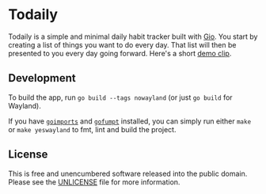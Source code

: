 # Todaily

Todaily is a simple and minimal daily habit tracker built with
[Gio](https://gioui.org/). You start by creating a list of things you want to
do every day. That list will then be presented to you every day going forward.
Here's a short [demo clip](./res/demo.webm).

## Development

To build the app, run `go build --tags nowayland` (or just `go build` for Wayland).

If you have [`goimports`](https://pkg.go.dev/golang.org/x/tools/cmd/goimports)
and [`gofumpt`](https://github.com/mvdan/gofumpt) installed, you can simply run
either `make` or `make yeswayland` to fmt, lint and build the project.

## License

This is free and unencumbered software released into the public domain. Please
see the [UNLICENSE](./UNLICENSE) file for more information.
